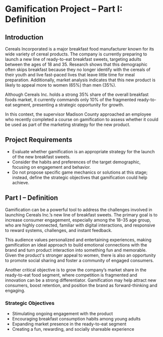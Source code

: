 # Gamification Project – Part I: Definition

## Introduction
Cereals Incorporated is a major breakfast food manufacturer known for its wide variety of cereal products. The company is currently preparing to launch a new line of ready-to-eat breakfast sweets, targeting adults between the ages of 18 and 35. Research shows that this demographic often skips breakfast because they no longer identify with the cereals of their youth and live fast-paced lives that leave little time for meal preparation. Additionally, market analysis indicates that this new product is likely to appeal more to women (65%) than men (35%).

Although Cereals Inc. holds a strong 35% share of the overall breakfast foods market, it currently commands only 10% of the fragmented ready-to-eat segment, presenting a strategic opportunity for growth.

In this context, the supervisor Madison County approached an employee who recently completed a course on gamification to assess whether it could be used as part of the marketing strategy for the new product.

## Project Requirements
- Evaluate whether gamification is an appropriate strategy for the launch of the new breakfast sweets.
- Consider the habits and preferences of the target demographic, focusing on engagement and behavior.
- Do not propose specific game mechanics or solutions at this stage; instead, define the strategic objectives that gamification could help achieve.

## Part I – Definition
Gamification can be a powerful tool to address the challenges involved in launching Cereals Inc.’s new line of breakfast sweets. The primary goal is to increase consumer engagement, especially among the 18–35 age group, who are highly connected, familiar with digital interactions, and responsive to reward systems, challenges, and instant feedback.

This audience values personalized and entertaining experiences, making gamification an ideal approach to build emotional connections with the brand and turn product interaction into something fun and memorable. Given the product's stronger appeal to women, there is also an opportunity to promote social sharing and foster a community of engaged consumers.

Another critical objective is to grow the company’s market share in the ready-to-eat food segment, where competition is fragmented and innovation can be a strong differentiator. Gamification may help attract new consumers, boost retention, and position the brand as forward-thinking and engaging.

### Strategic Objectives
- Stimulating ongoing engagement with the product
- Encouraging breakfast consumption habits among young adults
- Expanding market presence in the ready-to-eat segment
- Creating a fun, rewarding, and socially shareable experience